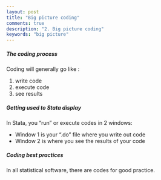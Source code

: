 ```yaml
---
layout: post
title: "Big picture coding"
comments: true
description: "2. Big picture coding"
keywords: "big picture"
---
```


##### The coding process
Coding will generally go like :
1. write code
2. execute code
3. see results

##### Getting used to Stata display
In Stata, you “run” or execute codes in 2 windows: 
*	Window 1 is your “.do” file where you write out code
*	Window 2 is where you see the results of your code  

##### Coding best practices
In all statistical software, there are codes for good practice.


